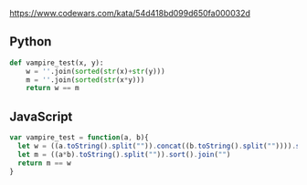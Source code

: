 https://www.codewars.com/kata/54d418bd099d650fa000032d

## Python
```python
def vampire_test(x, y):
    w = ''.join(sorted(str(x)+str(y)))
    m = ''.join(sorted(str(x*y)))
    return w == m
```

## JavaScript
```js
var vampire_test = function(a, b){
  let w = ((a.toString().split("")).concat((b.toString().split("")))).sort().join("")
  let m = ((a*b).toString().split("")).sort().join("")
  return m == w
}
```